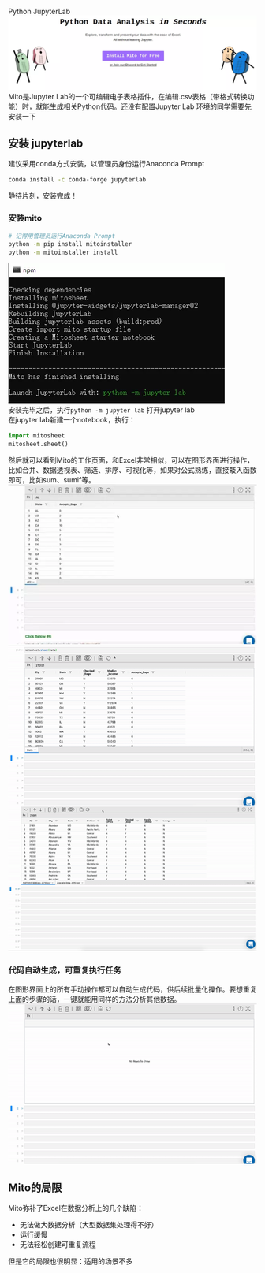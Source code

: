 Python JupyterLab<br />![](./img/1636618413195-b5edea8f-ddc6-4669-8169-47690fd6c49e.webp)<br />Mito是Jupyter Lab的一个可编辑电子表格插件，在编辑.csv表格（带格式转换功能）时，就能生成相关Python代码。还没有配置Jupyter Lab 环境的同学需要先安装一下
<a name="w2cXV"></a>
## 安装 jupyterlab
建议采用conda方式安装，以管理员身份运行Anaconda Prompt 
```bash
conda install -c conda-forge jupyterlab
```
静待片刻，安装完成！
<a name="hrt4Q"></a>
### 安装mito
```bash
# 记得用管理员运行Anaconda Prompt
python -m pip install mitoinstaller   
python -m mitoinstaller install
```
![](./img/1636618413232-f06a59cd-8a59-4042-9eca-c4a2cf5edf43.webp)<br />安装完毕之后，执行`python -m jupyter lab` 打开jupyter lab<br />在jupyter lab新建一个notebook，执行：
```python
import mitosheet
mitosheet.sheet()
```
然后就可以看到Mito的工作页面，和Excel非常相似，可以在图形界面进行操作，比如合并、数据透视表、筛选、排序、可视化等，如果对公式熟练，直接敲入函数即可，比如sum、sumif等。<br />![](./img/1636618413359-16fd019a-0abb-4e90-8cb6-43d03ca24b8c.webp)<br />![](./img/1636618413035-2c8f5b2b-bfec-4547-9bf1-1b9f2c6b060f.gif)<br />![](./img/1636618413375-4aa79f18-f99f-42b4-8a21-4692e4cd85d4.gif)
<a name="eiRQ4"></a>
### 代码自动生成，可重复执行任务
在图形界面上的所有手动操作都可以自动生成代码，供后续批量化操作。要想重复上面的步骤的话，一键就能用同样的方法分析其他数据。<br />![](./img/1636618413985-da8cc606-c15c-4a80-b62d-ce4b36b94fa6.gif)
<a name="ZCuNf"></a>
## Mito的局限
Mito弥补了Excel在数据分析上的几个缺陷：

- 无法做大数据分析（大型数据集处理得不好）
- 运行缓慢
- 无法轻松创建可重复流程

但是它的局限也很明显：适用的场景不多
